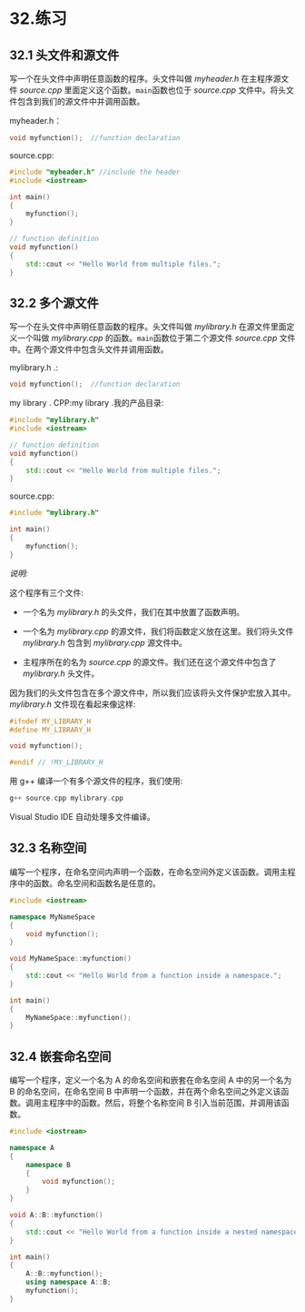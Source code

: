 # 32.练习

## 32.1 头文件和源文件

写一个在头文件中声明任意函数的程序。头文件叫做 *myheader.h* 在主程序源文件 *source.cpp* 里面定义这个函数。`main`函数也位于 *source.cpp* 文件中。将头文件包含到我们的源文件中并调用函数。

myheader.h：

```cpp
void myfunction();  //function declaration

```

source.cpp:

```cpp
#include "myheader.h" //include the header
#include <iostream>

int main()
{
    myfunction();
}

// function definition
void myfunction()
{
    std::cout << "Hello World from multiple files.";
}

```

## 32.2 多个源文件

写一个在头文件中声明任意函数的程序。头文件叫做 *mylibrary.h* 在源文件里面定义一个叫做 *mylibrary.cpp* 的函数。`main`函数位于第二个源文件 *source.cpp* 文件中。在两个源文件中包含头文件并调用函数。

mylibrary.h .:

```cpp
void myfunction();  //function declaration

```

my library . CPP:my library .我的产品目录:

```cpp
#include "mylibrary.h"
#include <iostream>

// function definition
void myfunction()
{
    std::cout << "Hello World from multiple files.";
}

```

source.cpp:

```cpp
#include "mylibrary.h"

int main()
{
    myfunction();
}

```

*说明:*

这个程序有三个文件:

*   一个名为 *mylibrary.h* 的头文件，我们在其中放置了函数声明。

*   一个名为 *mylibrary.cpp* 的源文件，我们将函数定义放在这里。我们将头文件 *mylibrary.h* 包含到 *mylibrary.cpp* 源文件中。

*   主程序所在的名为 *source.cpp* 的源文件。我们还在这个源文件中包含了 *mylibrary.h* 头文件。

因为我们的头文件包含在多个源文件中，所以我们应该将头文件保护宏放入其中。 *mylibrary.h* 文件现在看起来像这样:

```cpp
#ifndef MY_LIBRARY_H
#define MY_LIBRARY_H

void myfunction();

#endif // !MY_LIBRARY_H

```

用 g++ 编译一个有多个源文件的程序，我们使用:

```cpp
g++ source.cpp mylibrary.cpp

```

Visual Studio IDE 自动处理多文件编译。

## 32.3 名称空间

编写一个程序，在命名空间内声明一个函数，在命名空间外定义该函数。调用主程序中的函数。命名空间和函数名是任意的。

```cpp
#include <iostream>

namespace MyNameSpace
{
    void myfunction();
}

void MyNameSpace::myfunction()
{
    std::cout << "Hello World from a function inside a namespace.";
}

int main()
{
    MyNameSpace::myfunction();
}

```

## 32.4 嵌套命名空间

编写一个程序，定义一个名为 A 的命名空间和嵌套在命名空间 A 中的另一个名为 B 的命名空间，在命名空间 B 中声明一个函数，并在两个命名空间之外定义该函数。调用主程序中的函数。然后，将整个名称空间 B 引入当前范围，并调用该函数。

```cpp
#include <iostream>

namespace A
{
    namespace B
    {
        void myfunction();
    }
}

void A::B::myfunction()
{
    std::cout << "Hello World from a function inside a nested namespace." << '\n';
}

int main()
{
    A::B::myfunction();
    using namespace A::B;
    myfunction();
}

```
